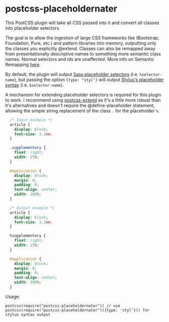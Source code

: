 # postcss-placeholdernater
This PostCSS plugin will take all CSS passed into it and convert all classes into placeholder selectors

  The goal is to allow the ingestion of large CSS frameworks like (Bootstrap, Foundation, Pure, etc.) and pattern libraries into memory, outputting only the classes you explicitly @extend.  Classes can also be remapped away from presentationally descriptive names to something more semantic class names.  Normal selectors and ids are unaffected.  More info on Semantic Remapping [here](https://medium.com/@dehuszar/semantic-remapping-with-css-pre-processors-906ba1a9910c#.ssybi2c9e).

  By default, the plugin will output [Sass placeholder selectors](http://sass-lang.com/documentation/file.SASS_REFERENCE.html#placeholder_selectors_) (i.e. `%selector-name`), but passing the option `{type: "styl"}` will output [Stylus's placeholder syntax](http://stylus-lang.com/docs/extend.html#extending-placeholder-selectors) (i.e. `$selector-name`).

  A mechanism for extending placeholder selectors is required for this plugin to work.  I recommend using [postcss-extend](https://github.com/travco/postcss-extend) as it's a little more robust than it's alternatives and doesn't require the @define-placeholder statement, allowing the simple string replacement of the class `.` for the placeholder `%`.

  ```css
    /* Input example */
    article {
      display: block;
      font-size: 1.2em;
    }

    .supplementary {
      float: right;
      width: 25%;
    }

    #application {
      display: block;
      margin: 0;
      padding: 0;
      text-align: center;
      width: 100%;
    }
  ```

  ```css
    /* Output example */
    article {
      display: block;
      font-size: 1.2em;
    }

    %supplementary {
      float: right;
      width: 25%;
    }

    #application {
      display: block;
      margin: 0;
      padding: 0;
      text-align: center;
      width: 100%;
    }
  ```

  Usage:

  ```
  postcss(require("postcss-placeholdernater")) // use postcss(require("postcss-placeholdernater")({type: 'styl'})) for stylus syntax output
  ```
